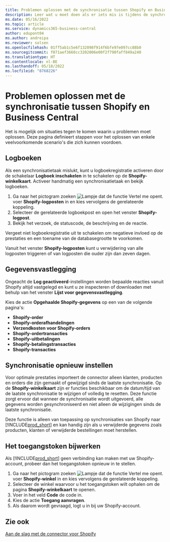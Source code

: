 ```yaml
---
title: Problemen oplossen met de synchronisatie tussen Shopify en Business Central
description: Leer wat u moet doen als er iets mis is tijdens de synchronisatie van gegevens tussen Shopify en Business Central
ms.date: 05/16/2022
ms.topic: article
ms.service: dynamics365-business-central
author: edupont04
ms.author: andreipa
ms.reviewer: solsen
ms.openlocfilehash: 01ff5ab1c5e6f132098f914f6bfe97e097cc88b0
ms.sourcegitcommit: f071aef3660cc3202006e00f2f790faff849a240
ms.translationtype: HT
ms.contentlocale: nl-BE
ms.lasthandoff: 05/18/2022
ms.locfileid: "8768226"
---
```

# <a name="troubleshooting-the-shopify-and-business-central-synchronization"></a>Problemen oplossen met de synchronisatie tussen Shopify en Business Central

Het is mogelijk om situaties tegen te komen waarin u problemen moet oplossen. Deze pagina definieert stappen voor het oplossen van enkele veelvoorkomende scenario's die zich kunnen voordoen.

## <a name="logs"></a>Logboeken

Als een synchronisatietaak mislukt, kunt u logboekregistratie activeren door de schakelaar **Logboek inschakelen** in te schakelen op de **Shopify-winkelkaart**. Activeer handmatig een synchronisatietaak en bekijk logboeken.

1. Ga naar het pictogram zoeken ![Lampje dat de functie Vertel me opent.](../media/ui-search/search_small.png "Vertel me wat u wilt doen") voer **Shopify-logposten** in en kies vervolgens de gerelateerde koppeling.
2. Selecteer de gerelateerde logboekpost en open het venster **Shopify-logpost**.
3. Bekijk het verzoek, de statuscode, de beschrijving en de reactie.

Vergeet niet logboekregistratie uit te schakelen om negatieve invloed op de prestaties en een toename van de databasegrootte te voorkomen.

Vanuit het venster **Shopify-logposten** kunt u verwijdering van alle logposten triggeren of van logposten die ouder zijn dan zeven dagen.

## <a name="data-capture"></a>Gegevensvastlegging

Ongeacht de **Log geactiveerd**-instellingen worden bepaalde reacties vanuit Shopify altijd vastgelegd en kunt u ze inspecteren of downloaden met behulp van het venster **Lijst voor gegevensvastlegging**.

Kies de actie **Opgehaalde Shopify-gegevens** op een van de volgende pagina's:

- **Shopify-order**
- **Shopify-orderafhandelingen**
- **Verzendkosten voor Shopify-orders**
- **Shopify-ordertransacties**
- **Shopify-uitbetalingen**
- **Shopify-betalingstransacties**
- **Shopify-transacties**

## <a name="reset-sync"></a>Synchronisatie opnieuw instellen

Voor optimale prestaties importeert de connector alleen klanten, producten en orders die zijn gemaakt of gewijzigd sinds de laatste synchronisatie. Op de **Shopify-winkelkaart** zijn er functies beschikbaar om de datum/tijd van de laatste synchronisatie te wijzigen of volledig te resetten. Deze functie zorgt ervoor dat wanneer de synchronisatie wordt uitgevoerd, alle gegevens worden gesynchroniseerd en niet alleen de wijzigingen sinds de laatste synchronisatie.

Deze functie is alleen van toepassing op synchronisaties van Shopify naar [!INCLUDE[prod_short](../includes/prod_short.md)] en kan handig zijn als u verwijderde gegevens zoals producten, klanten of verwijderde bestellingen moet herstellen.

## <a name="update-the-access-token"></a>Het toegangstoken bijwerken

Als [!INCLUDE[prod_short](../includes/prod_short.md)] geen verbinding kan maken met uw Shopify-account, probeer dan het toegangstoken opnieuw in te stellen.

1. Ga naar het pictogram zoeken ![Lampje dat de functie Vertel me opent.](../media/ui-search/search_small.png "Vertel me wat u wilt doen") voer **Shopify-winkel** in en kies vervolgens de gerelateerde koppeling.
2. Selecteer de winkel waarvoor u het toegangstoken wilt ophalen om de pagina **Shopify-winkelkaart** te openen.
3. Voer in het veld **Code** de code in.  
4. Kies de actie **Toegang aanvragen**.
5. Als daarom wordt gevraagd, logt u in bij uw Shopify-account.

## <a name="see-also"></a>Zie ook

[Aan de slag met de connector voor Shopify](get-started.md)  
